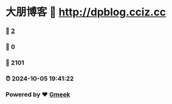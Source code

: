 # 大朋博客 :link: http://dpblog.cciz.cc 
### :page_facing_up: [2](http://dpblog.cciz.cc/tag.html) 
### :speech_balloon: 0 
### :hibiscus: 2101 
### :alarm_clock: 2024-10-05 19:41:22 
### Powered by :heart: [Gmeek](https://github.com/Meekdai/Gmeek)
